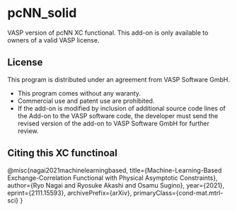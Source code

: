 # pcNN_solid
VASP version of pcNN XC functional. This add-on is only available to owners of a valid VASP license.

## License
This program is distributed under an agreement from VASP Software GmbH.  

- This program comes without any waranty.  
- Commercial use and patent use are prohibited.
- If the add-on is modified by inclusion of additional source code lines of the Add-on to the VASP software code, 
the developer must send the revised version of the add-on to VASP Software GmbH for further review.


## Citing this XC functinoal
@misc{nagai2021machinelearningbased,
      title={Machine-Learning-Based Exchange-Correlation Functional with Physical Asymptotic Constraints}, 
      author={Ryo Nagai and Ryosuke Akashi and Osamu Sugino},
      year={2021},
      eprint={2111.15593},
      archivePrefix={arXiv},
      primaryClass={cond-mat.mtrl-sci}
}
